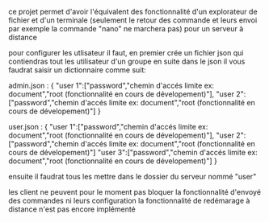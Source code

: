 ce projet permet d'avoir l'équivalent des fonctionnalité d'un explorateur de fichier et d'un terminale (seulement le retour des commande et leurs envoi par exemple la commande "nano" ne marchera pas) pour un serveur à distance

pour configurer les utlisateur il faut, 
en premier crée un fichier json qui contiendras tout les utilisateur d'un groupe en suite dans le json il vous faudrat saisir un dictionnaire comme suit:

admin.json : {
"user 1":["password","chemin d'accés limite ex: document","root (fonctionnalité en cours de dévelopement)"],
"user 2":["password","chemin d'accés limite ex: document","root (fonctionnalité en cours de dévelopement)"]
}

user.json : {
"user 1":["password","chemin d'accés limite ex: document","root (fonctionnalité en cours de dévelopement)"],
"user 2":["password","chemin d'accés limite ex: document","root (fonctionnalité en cours de dévelopement)"]
"user 3":["password","chemin d'accés limite ex: document","root (fonctionnalité en cours de dévelopement)"]
}

ensuite il faudrat tous les mettre dans le dossier du serveur nommé "user"

les client ne peuvent pour le moment pas bloquer la fonctionnalité d'envoyé des commandes ni leurs configuration
la fonctionnalité de redémarage à distance n'est pas encore implémenté
